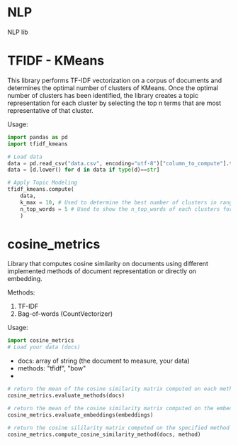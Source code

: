 # NLP
NLP lib 

# TFIDF - KMeans
This library performs TF-IDF vectorization on a corpus of documents and determines the optimal number of clusters of KMeans. Once the optimal number of clusters has been identified, the library creates a topic representation for each cluster by selecting the top n terms that are most representative of that cluster.

Usage:
```python
import pandas as pd
import tfidf_kmeans

# Load data
data = pd.read_csv("data.csv", encoding="utf-8")["column_to_compute"].to_list()
data = [d.lower() for d in data if type(d)==str]

# Apply Topic Modeling
tfidf_kmeans.compute(
    data, 
    k_max = 10, # Used to determine the best number of clusters in range(2, k_max)
    n_top_words = 5 # Used to show the n_top_words of each clusters for topic representatio 
    )
```

# cosine_metrics
Library that computes cosine similarity on documents using different implemented methods of document representation or directly on embedding.

Methods:
1. TF-IDF 
2. Bag-of-words (CountVectorizer) 
    
Usage:
```python
import cosine_metrics
# Load your data (docs)
```

- docs: array of string (the document to measure, your data)
- methods: "tfidf", "bow"
- 
```python
# return the mean of the cosine similarity matrix computed on each methods
cosine_metrics.evaluate_methods(docs)
```

```python
# return the mean of the cosine similarity matrix computed on the embedding
cosine_metrics.evaluate_embeddings(embeddings)
```

```python
# return the cosine sililarity matrix computed on the specified method of document representation
cosine_metrics.compute_cosine_similarity_method(docs, method)
```
